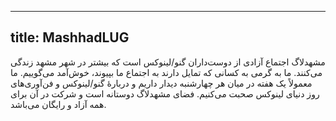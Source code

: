 ----------
title: MashhadLUG
----------
مشهدلاگ اجتماع آزادی از دوست‌داران گنو/لینوکس است که بیشتر در شهر مشهد زندگی می‌کنند. ما به گرمی به کسانی که تمایل دارند به اجتماع ما بپیوند، خوش‌آمد می‌گوییم. ما معمولاً یک هفته در میان هر چهارشنبه دیدار داریم و دربارهٔ گنو/لینوکس و فن‌آوری‌های روز دنیای لینوکس صحبت می‌کنیم. فضای مشهدلاگ دوستانه است و شرکت در آن برای همه آزاد و رایگان می‌باشد.

